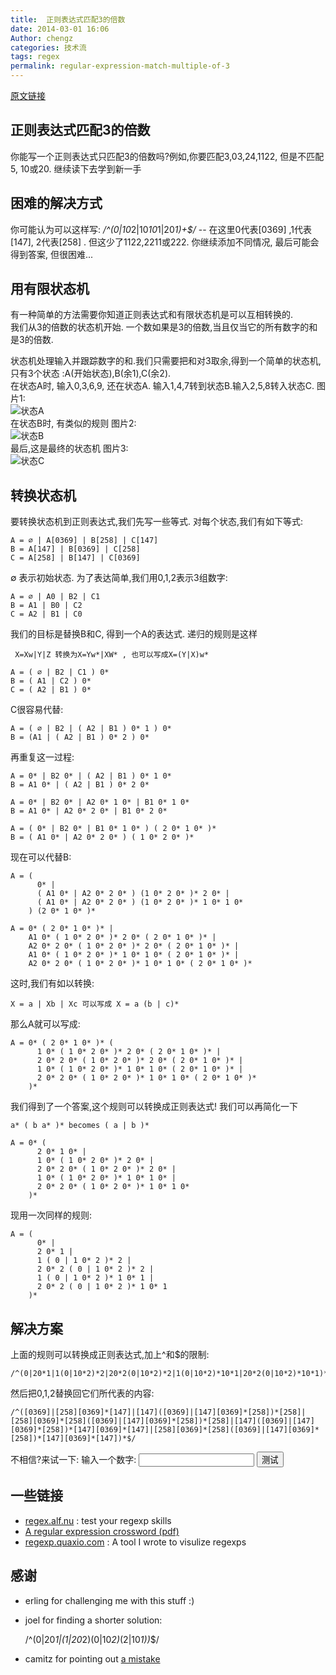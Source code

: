 ```yaml
---
title:  正则表达式匹配3的倍数
date: 2014-03-01 16:06
Author: chengz
categories: 技术流
tags: regex
permalink: regular-expression-match-multiple-of-3
---
```



[原文链接](http://quaxio.com/triple/)

正则表达式匹配3的倍数
---------------------

你能写一个正则表达式只匹配3的倍数吗?例如,你要匹配3,03,24,1122,
但是不匹配5, 10或20. 继续读下去学到新一手

困难的解决方式
--------------

你可能认为可以这样写: */\^(0|10*2|10*10*1|20*1)+$/* -- 在这里0代表[0369]
,1代表[147], 2代表[258] . []() 但这少了1122,2211或222.
你继续添加不同情况, 最后可能会得到答案, 但很困难...

<!--more-->

用有限状态机
------------

有一种简单的方法需要你知道正则表达式和有限状态机是可以互相转换的.  
我们从3的倍数的状态机开始.
一个数如果是3的倍数,当且仅当它的所有数字的和是3的倍数.  

状态机处理输入并跟踪数字的和.我们只需要把和对3取余,得到一个简单的状态机,只有3个状态
:A(开始状态),B(余1),C(余2).  
在状态A时, 输入0,3,6,9, 还在状态A.
输入1,4,7转到状态B.输入2,5,8转入状态C. 图片1:  
![状态A](http://zhchqingdao.qiniudn.com/images/statemachine01.png)  
在状态B时, 有类似的规则 图片2:  
![状态B](http://zhchqingdao.qiniudn.com/images/statemachine02.png)  
最后,这是最终的状态机 图片3:  
![状态C](http://zhchqingdao.qiniudn.com/images/statemachine03.png)

转换状态机
----------

要转换状态机到正则表达式,我们先写一些等式. 对每个状态,我们有如下等式:

    A = ∅ | A[0369] | B[258] | C[147]
    B = A[147] | B[0369] | C[258]
    C = A[258] | B[147] | C[0369]

∅ 表示初始状态. 为了表达简单,我们用0,1,2表示3组数字:

    A = ∅ | A0 | B2 | C1
    B = A1 | B0 | C2
    C = A2 | B1 | C0

我们的目标是替换B和C, 得到一个A的表达式. 递归的规则是这样

     X=Xw|Y|Z 转换为X=Yw*|XW* , 也可以写成X=(Y|X)w*

    A = ( ∅ | B2 | C1 ) 0*
    B = ( A1 | C2 ) 0*
    C = ( A2 | B1 ) 0*

C很容易代替:

    A = ( ∅ | B2 | ( A2 | B1 ) 0* 1 ) 0*
    B = (A1 | ( A2 | B1 ) 0* 2 ) 0*

再重复这一过程:

    A = 0* | B2 0* | ( A2 | B1 ) 0* 1 0*
    B = A1 0* | ( A2 | B1 ) 0* 2 0*

    A = 0* | B2 0* | A2 0* 1 0* | B1 0* 1 0*
    B = A1 0* | A2 0* 2 0* | B1 0* 2 0*

    A = ( 0* | B2 0* | B1 0* 1 0* ) ( 2 0* 1 0* )*
    B = ( A1 0* | A2 0* 2 0* ) ( 1 0* 2 0* )*

现在可以代替B:

    A = (
          0* |
          ( A1 0* | A2 0* 2 0* ) (1 0* 2 0* )* 2 0* |
          ( A1 0* | A2 0* 2 0* ) (1 0* 2 0* )* 1 0* 1 0*
        ) (2 0* 1 0* )*

    A = 0* ( 2 0* 1 0* )* |
        A1 0* ( 1 0* 2 0* )* 2 0* ( 2 0* 1 0* )* |
        A2 0* 2 0* ( 1 0* 2 0* )* 2 0* ( 2 0* 1 0* )* |
        A1 0* ( 1 0* 2 0* )* 1 0* 1 0* ( 2 0* 1 0* )* |
        A2 0* 2 0* ( 1 0* 2 0* )* 1 0* 1 0* ( 2 0* 1 0* )*

这时,我们有如以转换:

    X = a | Xb | Xc 可以写成 X = a (b | c)*

那么A就可以写成:

    A = 0* ( 2 0* 1 0* )* (
          1 0* ( 1 0* 2 0* )* 2 0* ( 2 0* 1 0* )* |
          2 0* 2 0* ( 1 0* 2 0* )* 2 0* ( 2 0* 1 0* )* |
          1 0* ( 1 0* 2 0* )* 1 0* 1 0* ( 2 0* 1 0* )* |
          2 0* 2 0* ( 1 0* 2 0* )* 1 0* 1 0* ( 2 0* 1 0* )*
        )*

我们得到了一个答案,这个规则可以转换成正则表达式! 我们可以再简化一下

    a* ( b a* )* becomes ( a | b )*

    A = 0* (
          2 0* 1 0* |
          1 0* ( 1 0* 2 0* )* 2 0* |
          2 0* 2 0* ( 1 0* 2 0* )* 2 0* |
          1 0* ( 1 0* 2 0* )* 1 0* 1 0* |
          2 0* 2 0* ( 1 0* 2 0* )* 1 0* 1 0*
        )*

现用一次同样的规则:

    A = (
          0* |
          2 0* 1 |
          1 ( 0 | 1 0* 2 )* 2 |
          2 0* 2 ( 0 | 1 0* 2 )* 2 |
          1 ( 0 | 1 0* 2 )* 1 0* 1 |
          2 0* 2 ( 0 | 1 0* 2 )* 1 0* 1
        )*

解决方案
--------

上面的规则可以转换成正则表达式,加上\^和$的限制:

    /^(0|20*1|1(0|10*2)*2|20*2(0|10*2)*2|1(0|10*2)*10*1|20*2(0|10*2)*10*1)*$/

然后把0,1,2替换回它们所代表的内容:

    /^([0369]|[258][0369]*[147]|[147]([0369]|[147][0369]*[258])*[258]|[258][0369]*[258]([0369]|[147][0369]*[258])*[258]|[147]([0369]|[147][0369]*[258])*[147][0369]*[147]|[258][0369]*[258]([0369]|[147][0369]*[258])*[147][0369]*[147])*$/

不相信?来试一下: 输入一个数字: <input></input>
<input type="button" value="测试"></input>

一些链接
--------

-   [regex.alf.nu](http://regex.alf.nu/) : test your regexp skills
-   [A regular expression crossword
    (pdf)](http://www.coinheist.com/rubik/a_regular_crossword/grid.pdf)
-   [regexp.quaxio.com](http://regexp.quaxio.com/) : A tool I wrote to
    visulize regexps

感谢
----

-   erling for challenging me with this stuff :)
-   joel for finding a shorter solution:

    /\^(0|20*1|(1|20*2)(0|10*2)*(2|10*1))*$/

-   camitz for pointing out [a
    mistake](https://github.com/alokmenghrajani/alokmenghrajani.github.com/issues/8)


